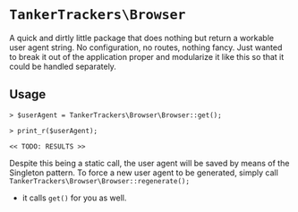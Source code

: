 # `TankerTrackers\Browser`

A quick and dirtly little package that does nothing but return a workable user agent string. No
configuration, no routes, nothing fancy. Just wanted to break it out of the application proper and
modularize it like this so that it could be handled separately.

## Usage

```
> $userAgent = TankerTrackers\Browser\Browser::get();

> print_r($userAgent);

<< TODO: RESULTS >>
```

Despite this being a static call, the user agent will be saved by means of the Singleton pattern. To
force a new user agent to be generated, simply call `TankerTrackers\Browser\Browser::regenerate();`
- it calls `get()` for you as well.
